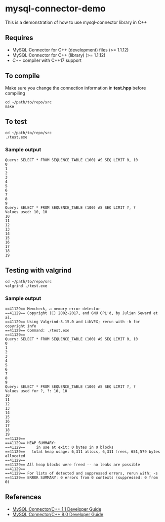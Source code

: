 # mysql-connector-demo
This is a demonstration of how to use mysql-connector library in C++

## Requires
- MySQL Connector for C++ (development) files (>= 1.1.12)
- MySQL Connector for C++ (library) (>= 1.1.12)
- C++ compiler with C++17 support

## To compile

Make sure you change the connection information in **test.hpp** before compiling

```
cd ~/path/to/repo/src
make
```

## To test

```
cd ~/path/to/repo/src
./test.exe
```

### Sample output

```
Query: SELECT * FROM SEQUENCE_TABLE (100) AS SEQ LIMIT 0, 10
0
1
2
3
4
5
6
7
8
9
Query: SELECT * FROM SEQUENCE_TABLE (100) AS SEQ LIMIT ?, ?
Values used: 10, 10
10
11
12
13
14
15
16
17
18
19
```

## Testing with valgrind

```
cd ~/path/to/repo/src
valgrind ./test.exe
```

### Sample output

```
==41129== Memcheck, a memory error detector
==41129== Copyright (C) 2002-2017, and GNU GPL'd, by Julian Seward et al.
==41129== Using Valgrind-3.15.0 and LibVEX; rerun with -h for copyright info
==41129== Command: ./test.exe
==41129==
Query: SELECT * FROM SEQUENCE_TABLE (100) AS SEQ LIMIT 0, 10
0
1
2
3
4
5
6
7
8
9
Query: SELECT * FROM SEQUENCE_TABLE (100) AS SEQ LIMIT ?, ?
Values used for ?, ?: 10, 10
10
11
12
13
14
15
16
17
18
19
==41129== 
==41129== HEAP SUMMARY:
==41129==     in use at exit: 0 bytes in 0 blocks
==41129==   total heap usage: 6,311 allocs, 6,311 frees, 651,579 bytes allocated
==41129== 
==41129== All heap blocks were freed -- no leaks are possible
==41129== 
==41129== For lists of detected and suppressed errors, rerun with: -s
==41129== ERROR SUMMARY: 0 errors from 0 contexts (suppressed: 0 from 0)
```

## References

- [MySQL Connector/C++ 1.1 Developer Guide](https://dev.mysql.com/doc/connector-cpp/1.1/en/)
- [MySQL Connector/C++ 8.0 Developer Guide](https://dev.mysql.com/doc/connector-cpp/8.0/en/)